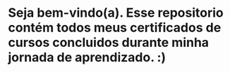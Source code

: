 # Seja bem-vindo(a). Esse repositorio contém todos meus certificados de cursos concluidos durante minha jornada de aprendizado.  :)
